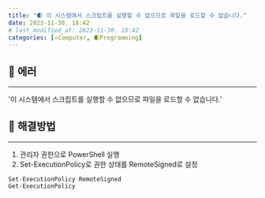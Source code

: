```yaml
---
title: "🌒 이 시스템에서 스크립트를 실행할 수 없으므로 파일을 로드할 수 없습니다."
date: 2023-11-30. 18:42
# last_modified_at: 2023-11-30. 18:42
categories: [⭐Computer, 🌒Programming]
---
```


## 💫 에러

---

'이 시스템에서 스크립트를 실행할 수 없으므로 파일을 로드할 수 없습니다.'  

## 💫 해결방법

---

1. 관리자 권한으로 PowerShell 실행
2. Set-ExecutionPolicy로 권한 상태를 RemoteSigned로 설정

```console
Set-ExecutionPolicy RemoteSigned
Get-ExecutionPolicy
```
